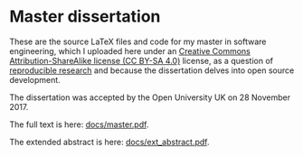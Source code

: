 # Master dissertation
These are the source LaTeX files and code for my master in software engineering, which I uploaded here under an [Creative Commons Attribution-ShareAlike license (CC BY-SA 4.0)](http://creativecommons.org/licenses/by-sa/4.0/) license, as a question of [reproducible research](https://cos.io/our-services/top-guidelines/) and because the dissertation delves into open source development.

The dissertation was accepted by the Open University UK on 28 November 2017.

The full text is here: [docs/master.pdf](https://github.com/alvarosaurus/master_dissertation/raw/master/docs/master.pdf).

The extended abstract is here: [docs/ext_abstract.pdf](https://github.com/alvarosaurus/master_dissertation/raw/master/docs/ext_abstract.pdf).